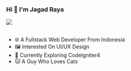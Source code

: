 ### Hi 👋 I'm Jagad Raya
![](https://komarev.com/ghpvc/?username=ZenthicMC)<br><br>
- 🌐 A Fullstack Web Developer From Indonesia<br>
- 🖼️ Interested On UI/UX Design<br>
- 📖 Currently Exploring CodeIgniter4<br>
- 🐱 A Guy Who Loves Cats<br>



<!--
**ZenthicMC/ZenthicMC** is a ✨ _special_ ✨ repository because its `README.md` (this file) appears on your GitHub profile.

Here are some ideas to get you started:

- 🔭 I’m currently working on ...
- 🌱 I’m currently learning ...
- 👯 I’m looking to collaborate on ...
- 🤔 I’m looking for help with ...
- 💬 Ask me about ...
- 📫 How to reach me: ...
- 😄 Pronouns: ...
- ⚡ Fun fact: ...
-->

